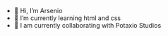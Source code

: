 - 👋 Hi, I’m Arsenio
- 🌱 I’m currently learning html and css
- 💞️ I am currently collaborating with Potaxio Studios
